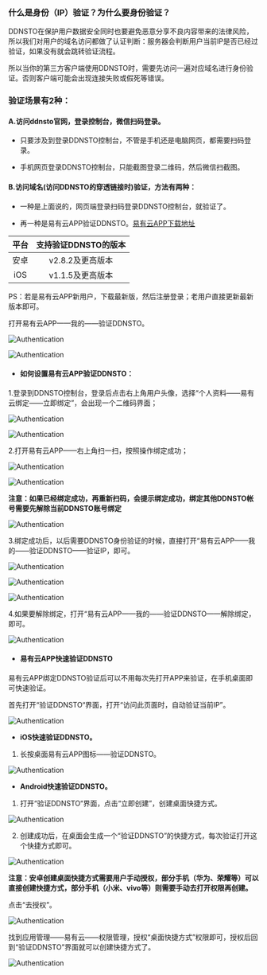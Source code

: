 
### 什么是身份（IP）验证？为什么要身份验证？

DDNSTO在保护用户数据安全同时也要避免恶意分享不良内容带来的法律风险，所以我们对用户的域名访问都做了认证判断：服务器会判断用户当前IP是否已经过验证，如果没有就会跳转验证流程。

所以当你的第三方客户端使用DDNSTO时，需要先访问一遍对应域名进行身份验证。否则客户端可能会出现连接失败或假死等错误。


### 验证场景有2种：

#### A.访问ddnsto官网，登录控制台，微信扫码登录。

* 只要涉及到登录DDNSTO控制台，不管是手机还是电脑网页，都需要扫码登录。

* 手机网页登录DDNSTO控制台，只能截图登录二维码，然后微信扫截图。

#### B.访问域名(访问DDNSTO的穿透链接时)验证，方法有两种：

* 一种是上面说的，网页端登录扫码登录DDNSTO控制台，就验证了。

* 再一种是易有云APP验证DDNSTO。[易有云APP下载地址](https://doc.linkease.com/downloads/)

|平台|支持验证DDNSTO的版本|
| :----: | :----: |
| 安卓 | v2.8.2及更高版本 |
| iOS | v1.1.5及更高版本 |

PS：若是易有云APP新用户，下载最新版，然后注册登录；老用户直接更新最新版本即可。

打开易有云APP——我的——验证DDNSTO。

   ![Authentication](./Authentication/Authentication0.png)

   ![Authentication](./Authentication/Authentication10.png)
   
* #### 如何设置易有云APP验证DDNSTO：

1.登录到DDNSTO控制台，登录后点击右上角用户头像，选择“个人资料——易有云绑定——立即绑定”，会出现一个二维码界面；

   ![Authentication](./Authentication/Authentication1.jpg)
 
   ![Authentication](./Authentication/Authentication2.jpg)
   
2.打开易有云APP——右上角扫一扫，按照操作绑定成功；

  ![Authentication](./Authentication/Authentication11.png)

   ![Authentication](./Authentication/Authentication12.jpg)

   **注意：如果已经绑定成功，再重新扫码，会提示绑定成功，绑定其他DDNSTO帐号需要先解除当前DDNSTO账号绑定**

   ![Authentication](./Authentication/Authentication13.png)

3.绑定成功后，以后需要DDNSTO身份验证的时候，直接打开“易有云APP——我的——验证DDNSTO——验证IP，即可。

   ![Authentication](./Authentication/Authentication0.png)

   ![Authentication](./Authentication/Authentication14.png)

   ![Authentication](./Authentication/Authentication16.jpg)

4.如果要解除绑定，打开“易有云APP——我的——验证DDNSTO——解除绑定，即可。

  ![Authentication](./Authentication/Authentication15.png)

* #### 易有云APP快速验证DDNSTO

易有云APP绑定DDNSTO验证后可以不用每次先打开APP来验证，在手机桌面即可快速验证。

首先打开“验证DDNSTO“界面，打开“访问此页面时，自动验证当前IP”。

  ![Authentication](./Authentication/Authentication20.png)

* **iOS快速验证DDNSTO。**

1. 长按桌面易有云APP图标——验证DDNSTO。

  ![Authentication](./Authentication/Authentication17.png)

* **Android快速验证DDNSTO。**

1. 打开“验证DDNSTO“界面，点击“立即创建”，创建桌面快捷方式。

  ![Authentication](./Authentication/Authentication18.png)

2. 创建成功后，在桌面会生成一个“验证DDNSTO”的快捷方式，每次验证打开这个快捷方式即可。

  ![Authentication](./Authentication/Authentication19.png)

   **注意：安卓创建桌面快捷方式需要用户手动授权，部分手机（华为、荣耀等）可以直接创建快捷方式，部分手机（小米、vivo等）则需要手动去打开权限再创建。**

   点击“去授权”。

  ![Authentication](./Authentication/Authentication21.png)

   找到应用管理——易有云——权限管理，授权“桌面快捷方式”权限即可，授权后回到“验证DDNSTO”界面就可以创建快捷方式了。

  ![Authentication](./Authentication/Authentication22.png)


   
